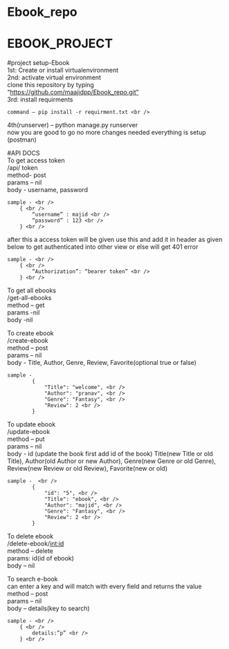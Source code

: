 # Ebook_repo

# EBOOK_PROJECT

#project setup-Ebook <br />
1st: Create or install virtualenvironment <br />
2nd: activate virtual environment <br />
clone this repository by typing “https://github.com/maajidpp/Ebook_repo.git” <br />
3rd: install requirments <br />

	command – pip install -r requirment.txt <br />

4th(runserver) – python manage.py runserver <br />
now you are good to go no more changes needed everything is setup (postman) <br />


#API DOCS <br />
To get access token <br />
	/api/ token <br />
	method- post <br />
	params – nil <br />
	body -  username, password <br />

 	sample - <br />
		{ <br />
			“username” : majid <br /> 
			“password” : 123 <br />
		} <br />
after this a access token will be given use this and add it in header as given below to get authenticated into other view or else will get 401 error <br />


	sample - <br />
		{ <br />
			“Authorization”: “bearer token” <br />
		} <br />

To get all ebooks <br />
	/get-all-ebooks <br /> 
	method – get <br />
	params -nil <br />
	body -nil <br />



To create ebook <br />
	/create-ebook <br />
	method – post <br />
	params – nil <br />
	body -  Title,  Author, Genre, Review, Favorite(optional true or false) <br />

	sample -
			{ 
				"Title": "welcome", <br />
				"Author": "pranav", <br />
				"Genre": "Fantasy", <br />
				"Review": 2 <br />
			} 



To update ebook <br />
	/update-ebook <br />
	method – put <br />
	params – nil <br />
	body - id (update the book first add id of the book) 	Title(new Title or old Title),  Author(old Author or new Author), Genre(new Genre or old Genre), Review(new Review or old Review), Favorite(new or old) <br />
	
	sample -  <br />
			{
				"id": "5", <br />
				"Title": "ebook", <br />
				"Author": "majid", <br />
				"Genre": "Fantasy", <br />
				"Review": 2 <br />
			}


To delete ebook <br />
	/delete-ebook/<int:id> <br />
	method – delete <br />
	params: id(id of ebook) <br />
	body – nil <br /> 
	
To search e-book <br />
	can enter a key and will match with every field and returns the value <br />
	method – post <br />
	params – nil <br />
	body – details(key to search) <br />

	sample - <br />
		{ <br />
			details:”p” <br />
		} <br />
